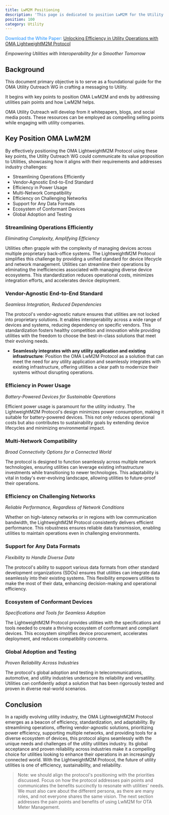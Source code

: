 ```yaml
---
title: LwM2M Positioning
description: 'This page is dedicated to position LwM2M for the Utility industry'
position: 100
category: Utility
---
```


<alert><p style="color:DodgerBlue;">Download the White Paper: <a href="" target="_blan">Unlocking Efficiency in Utility Operations with OMA LightweightM2M Protocol</a></p></alert>
 
*Empowering Utilities with Interoperability for a Smoother Tomorrow*
## Background
This document primary objective is to serve as a foundational guide for the OMA Utility Outreach WG in crafting a messaging to Utility.

It begins with key points to position OMA LwM2M and ends by addressing utilities pain points and how LwM2M helps.

OMA Utility Outreach will develop from it whitepapers, blogs, and social media posts. These resources can be employed as compelling selling points while engaging with utility companies.

## Key Position OMA LwM2M
 
By effectively positioning the OMA LightweightM2M Protocol using these key points, the Utility Outreach WG could communicate its value proposition to Utilities, showcasing how it aligns with their requirements and addresses industry challenges:
 
* Streamlining Operations Efficiently
* Vendor-Agnostic End-to-End Standard
* Efficiency in Power Usage
* Multi-Network Compatibility
* Efficiency on Challenging Networks
* Support for Any Data Formats
* Ecosystem of Conformant Devices
* Global Adoption and Testing

### Streamlining Operations Efficiently

*Eliminating Complexity, Amplifying Efficiency*

Utilities often grapple with the complexity of managing devices across multiple proprietary back-office systems. The LightweightM2M Protocol simplifies this challenge by providing a unified standard for device lifecycle and network management. Utilities can streamline their operations by eliminating the inefficiencies associated with managing diverse device ecosystems. This standardization reduces operational costs, minimizes integration efforts, and accelerates device deployment.

### Vendor-Agnostic End-to-End Standard

*Seamless Integration, Reduced Dependencies*

The protocol's vendor-agnostic nature ensures that utilities are not locked into proprietary solutions. It enables interoperability across a wide range of devices and systems, reducing dependency on specific vendors. This standardization fosters healthy competition and innovation while providing utilities with the freedom to choose the best-in-class solutions that meet their evolving needs.
* **Seamlessly integrates with any utility application and existing infrastructure**: Position the OMA LwM2M Protocol as a solution that can meet the need for any utility application and seamlessly integrates with existing infrastructure, offering utilities a clear path to modernize their systems without disrupting operations.

### Efficiency in Power Usage

*Battery-Powered Devices for Sustainable Operations*

Efficient power usage is paramount for the utility industry. The LightweightM2M Protocol's design minimizes power consumption, making it suitable for battery-powered devices. This not only reduces operational costs but also contributes to sustainability goals by extending device lifecycles and minimizing environmental impact.

### Multi-Network Compatibility

*Broad Connectivity Options for a Connected World*

The protocol is designed to function seamlessly across multiple network technologies, ensuring utilities can leverage existing infrastructure investments while transitioning to newer technologies. This adaptability is vital in today's ever-evolving landscape, allowing utilities to future-proof their operations.

### Efficiency on Challenging Networks

*Reliable Performance, Regardless of Network Conditions*

Whether on high-latency networks or in regions with low communication bandwidth, the LightweightM2M Protocol consistently delivers efficient performance. This robustness ensures reliable data transmission, enabling utilities to maintain operations even in challenging environments.

### Support for Any Data Formats

*Flexibility to Handle Diverse Data*

The protocol's ability to support various data formats from other standard development organizations (SDOs) ensures that utilities can integrate data seamlessly into their existing systems. This flexibility empowers utilities to make the most of their data, enhancing decision-making and operational efficiency.

### Ecosystem of Conformant Devices

*Specifications and Tools for Seamless Adoption*

The LightweightM2M Protocol provides utilities with the specifications and tools needed to create a thriving ecosystem of conformant and compliant devices. This ecosystem simplifies device procurement, accelerates deployment, and reduces compatibility concerns.

### Global Adoption and Testing

*Proven Reliability Across Industries*

The protocol's global adoption and testing in telecommunications, automotive, and utility industries underscore its reliability and versatility. Utilities can confidently adopt a solution that has been rigorously tested and proven in diverse real-world scenarios.

## Conclusion

In a rapidly evolving utility industry, the OMA LightweightM2M Protocol emerges as a beacon of efficiency, standardization, and adaptability. By streamlining operations, offering vendor-agnostic solutions, prioritizing power efficiency, supporting multiple networks, and providing tools for a diverse ecosystem of devices, this protocol aligns seamlessly with the unique needs and challenges of the utility utilities industry. Its global acceptance and proven reliability across industries make it a compelling choice for utilities looking to enhance their operations in an increasingly connected world. With the LightweightM2M Protocol, the future of utility utilities is one of efficiency, sustainability, and reliability.

> Note: we should align the protocol's positioning with the priorities discussed. Focus on how the protocol addresses pain points and communicates the benefits succinctly to resonate with utilities' needs. We must also care about the different persona, as there are many roles, and not everyone shares the same vision. The next section addresses the pain points and benefits of using LwM2M for OTA Meter Management.

